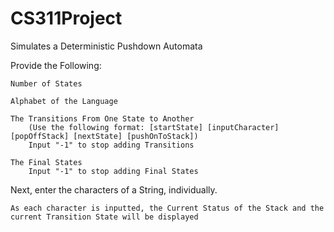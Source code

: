 # CS311Project
Simulates a Deterministic Pushdown Automata 

Provide the Following:
    
    Number of States
    
    Alphabet of the Language
    
    The Transitions From One State to Another
        (Use the following format: [startState] [inputCharacter] [popOffStack] [nextState] [pushOnToStack])
        Input "-1" to stop adding Transitions
    
    The Final States
        Input "-1" to stop adding Final States
        
Next, enter the characters of a String, individually.
    
    As each character is inputted, the Current Status of the Stack and the current Transition State will be displayed
